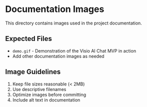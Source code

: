 # Documentation Images

This directory contains images used in the project documentation.

## Expected Files

- `demo.gif` - Demonstration of the Visio AI Chat MVP in action
- Add other documentation images as needed

## Image Guidelines

1. Keep file sizes reasonable (< 2MB)
2. Use descriptive filenames
3. Optimize images before committing
4. Include alt text in documentation 